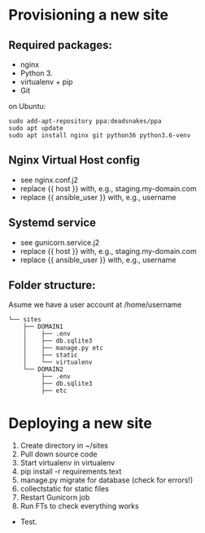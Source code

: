 Provisioning a new site
=======================

## Required packages:

* nginx
* Python 3.
* virtualenv + pip
* Git

on Ubuntu:
    
    sudo add-apt-repository ppa:deadsnakes/ppa
    sudo apt update
    sudo apt install nginx git python36 python3.6-venv

## Nginx Virtual Host config

* see nginx.conf.j2
* replace {{ host }} with, e.g., staging.my-domain.com
* replace {{ ansible_user }} with, e.g., username

## Systemd service

* see gunicorn.service.j2
* replace {{ host }} with, e.g., staging.my-domain.com
* replace {{ ansible_user }} with, e.g., username 

## Folder structure:

Asume we have a user account at /home/username

```/home/username
└── sites
    ├── DOMAIN1
    │    ├── .env
    │    ├── db.sqlite3
    │    ├── manage.py etc
    │    ├── static
    │    └── virtualenv
    └── DOMAIN2
         ├── .env
         ├── db.sqlite3
         ├── etc
```



Deploying a new site
====================

1. Create directory in ~/sites
2. Pull down source code
3. Start virtualenv in virtualenv
4. pip install -r requirements.text
5. manage.py migrate for database (check for errors!)
6. collectstatic for static files
7. Restart Gunicorn job
8. Run FTs to check everything works

- Test.

